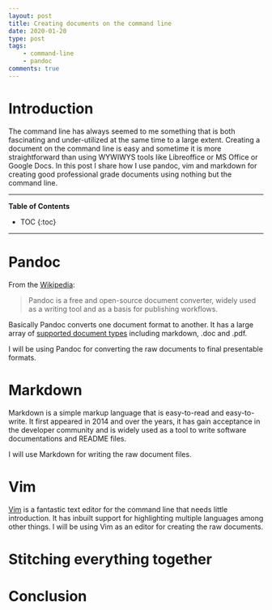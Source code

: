 ```yaml
---
layout: post
title: Creating documents on the command line
date: 2020-01-20
type: post
tags:
    - command-line
    - pandoc
comments: true
---
```

# Introduction
The command line has always seemed to me something that is both fascinating and
under-utilized at the same time to a large extent.
Creating a document on the command line is easy and sometime it is more
straightforward than using WYWIWYS tools like Libreoffice or MS Office or
Google Docs. In this post I share how I use pandoc, vim and markdown for
creating good professional grade documents using nothing but the command line.

---
**Table of Contents**
* TOC
{:toc}
---

# Pandoc
From the [Wikipedia](https://en.wikipedia.org/wiki/Pandoc):

> Pandoc is a free and open-source document converter, widely used as a writing
tool and as a basis for publishing workflows.

Basically Pandoc converts one document format to another. It has a large
array of
[supported document types](https://github.com/jgm/pandoc/blob/master/README.md#the-universal-markup-converter)
including markdown, .doc and .pdf.

I will be using Pandoc for converting the raw documents to final
presentable formats.

# Markdown
Markdown is a simple markup language that is easy-to-read and easy-to-write.
It first appeared in 2014 and over the years, it has gain acceptance in the
developer community and is widely used as a tool to write software
documentations and README files.

I will use Markdown for writing the raw document files.

# Vim
[Vim](https://en.wikipedia.org/wiki/Vim_(text_editor))
is a fantastic text editor for the command line that needs little introduction.
It has inbuilt support for highlighting multiple languages among other things.
I will be using Vim as an editor for creating the raw documents.

# Stitching everything together

# Conclusion
